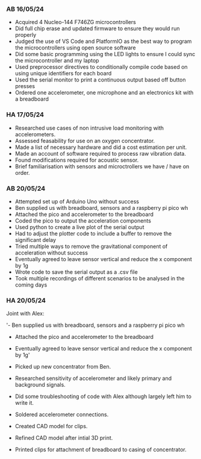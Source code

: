 ### AB 16/05/24
- Acquired 4 Nucleo-144 F746ZG microcontrollers
- Did full chip erase and updated firmware to ensure they would run properly
- Judged the use of VS Code and PlatformIO as the best way to program the microcontrollers using open source software
- Did some basic programming using the LED lights to ensure I could sync the microcontroller and my laptop
- Used preprocessor directives to conditionally compile code based on using unique identifiers for each board
- Used the serial monitor to print a continuous output based off button presses
- Ordered one accelerometer, one microphone and an electronics kit with a breadboard

### HA 17/05/24
- Researched use cases of non intrusive load monitoring with accelerometers.
- Assessed feasability for use on an oxygen concentrator.
- Made a list of necessary hardware and did a cost estimation per unit.
- Made an account of software required to process raw vibration data.
- Found modifications required for acoustic sensor.
- Brief familiarisation with sensors and microctrollers we have / have on order. 

### AB 20/05/24
- Attempted set up of Arduino Uno without success
- Ben supplied us with breadboard, sensors and a raspberry pi pico wh
- Attached the pico and accelerometer to the breadboard
- Coded the pico to output the acceleration components
- Used python to create a live plot of the serial output
- Had to adjust the plotter code to include a buffer to remove the significant delay
- Tried multiple ways to remove the gravitational component of acceleration without success
- Eventually agreed to leave sensor vertical and reduce the x component by 1g
- Wrote code to save the serial output as a .csv file
- Took multiple recordings of different scenarios to be analysed in the coming days

### HA 20/05/24
Joint with Alex:

'- Ben supplied us with breadboard, sensors and a raspberry pi pico wh
- Attached the pico and accelerometer to the breadboard
- Eventually agreed to leave sensor vertical and reduce the x component by 1g'
  
- Picked up new concentrator from Ben.
- Researched sensitivity of accelerometer and likely primary and background signals.
- Did some troubleshooting of code with Alex although largely left him to write it.
- Soldered accelerometer connections.
- Created CAD model for clips.
- Refined CAD model after intial 3D print.
- Printed clips for attachment of breadboard to casing of concentrator.

  
